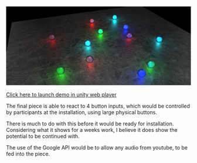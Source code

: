 ![Balls-final](../project_images/final.jpg?raw=true "Balls-final")

[Click here to launch demo in unity web player](http://chrisbarry.info/)

The final piece is able to react to 4 button inputs, which would be controlled by participants at the installation, using large physical buttons.

There is much to do with this before it would be ready for installation. Considering what it shows for a weeks work, I believe it does show the potential to be continued with.

The use of the Google API would be to allow any audio from youtube, to be fed into the piece.